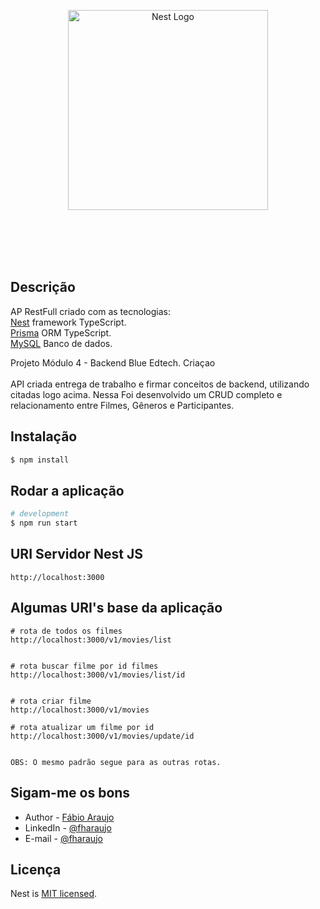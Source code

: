 <p align="center"

<a href="https://blueedtech.com.br/" target="blank"><img src="https://blueedtech.com.br/wp-content/themes/blue/dist/images/logo-blue-croped.gif" width="320" alt="Nest Logo" /></a>

</p>
<br><br>
<br><br>

## Descrição

AP RestFull criado com as tecnologias:<br>
[Nest](https://github.com/nestjs/nest) framework TypeScript.<br>
[Prisma](https://www.prisma.io/) ORM TypeScript.<br>
[MySQL](https://www.mysql.com/) Banco de dados.

Projeto Módulo 4 - Backend Blue Edtech.
Criaçao
<br><br>
API criada entrega de trabalho e firmar conceitos de backend, utilizando citadas logo acima. Nessa Foi desenvolvido um CRUD completo e relacionamento entre Filmes, Gêneros e Participantes.

## Instalação

```bash
$ npm install
```

## Rodar a aplicação

```bash
# development
$ npm run start
```

## URI Servidor Nest JS

```
http://localhost:3000
```

## Algumas URI's base da aplicação

```
# rota de todos os filmes
http://localhost:3000/v1/movies/list


# rota buscar filme por id filmes
http://localhost:3000/v1/movies/list/id


# rota criar filme
http://localhost:3000/v1/movies

# rota atualizar um filme por id
http://localhost:3000/v1/movies/update/id


OBS: O mesmo padrão segue para as outras rotas.

```

## Sigam-me os bons

- Author - [Fábio Araujo](https://github.com/fharaujo)
- LinkedIn - [@fharaujo](https://www.linkedin.com/in/fharaujo/)
- E-mail - [@fharaujo](mailto:araujofabio2012@gmail.com)

## Licença

Nest is [MIT licensed](LICENSE).
